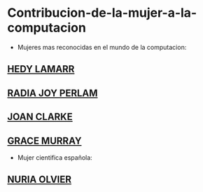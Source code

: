# Contribucion-de-la-mujer-a-la-computacion
- Mujeres mas reconocidas en el mundo de la computacion:
## [HEDY LAMARR](hedylamarr.md)
## [RADIA JOY PERLAM](radia.md)
## [JOAN CLARKE](joan.md)
## [GRACE MURRAY](grace.md)
- Mujer cientifica española:
## [NURIA OLVIER](nuria.md)
